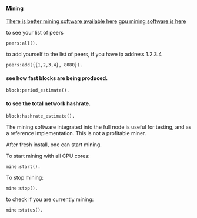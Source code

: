 #### Mining

[There is better mining software available here](https://github.com/zack-bitcoin/amoveo-c-miner)
[gpu mining software is here](https://github.com/Mandelhoff/AmoveoMinerGpuCuda)


to see your list of peers
```
peers:all().
```

to add yourself to the list of peers, if you have ip address 1.2.3.4
```
peers:add({{1,2,3,4}, 8080}).
```

#### see how fast blocks are being produced.
```
block:period_estimate().
```

#### to see the total network hashrate.
```
block:hashrate_estimate().
```






The mining software integrated into the full node is useful for testing, and as a reference implementation. This is not a profitable miner.

After fresh install, one can start mining.

To start mining with all CPU cores: 
```
mine:start().
```

To stop mining:
```
mine:stop().
```

to check if you are currently mining:
```
mine:status().
```
